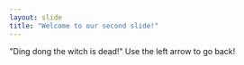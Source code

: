 ```yaml
---
layout: slide
title: "Welcome to our second slide!"
---
```

"Ding dong the witch is dead!"
Use the left arrow to go back!
